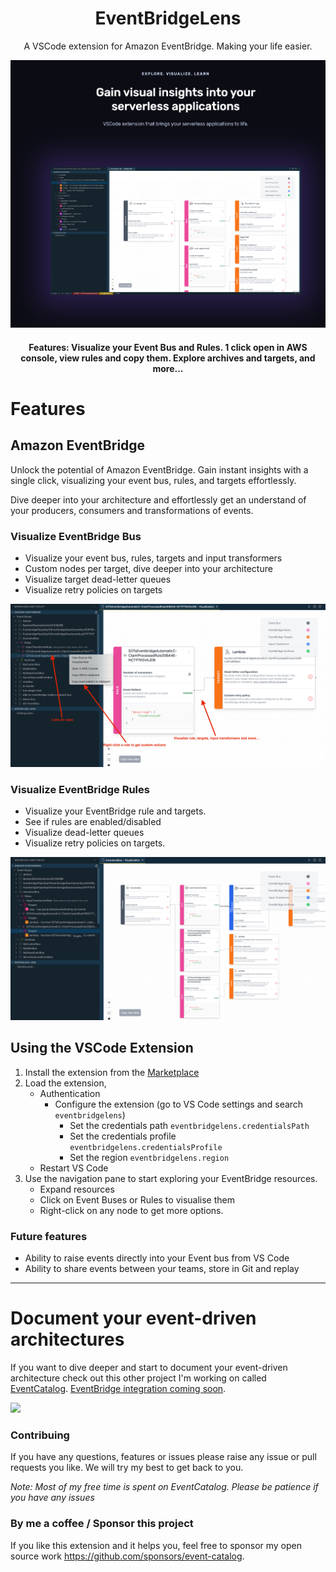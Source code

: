 <div align="center">

<h1>EventBridgeLens</h1>
<p>A VSCode extension for Amazon EventBridge. Making your life easier.</p>

<img alt="header" src="https://github.com/boyney123/eventbridge-lens/blob/main/images/cover.png?raw=true" />

<h4>Features: Visualize your Event Bus and Rules. 1 click open in AWS console, view rules and copy them. Explore archives and targets, and more...</h4>

</div>

# Features

## Amazon EventBridge

Unlock the potential of Amazon EventBridge. Gain instant insights with a single click, visualizing your event bus, rules, and targets effortlessly.

Dive deeper into your architecture and effortlessly get an understand of your producers, consumers and transformations of events.

### Visualize EventBridge Bus

- Visualize your event bus, rules, targets and input transformers
- Custom nodes per target, dive deeper into your architecture
- Visualize target dead-letter queues
- Visualize retry policies on targets

![Demo of extension](https://github.com/boyney123/eventbridge-lens/blob/main/images/eventbridge-rule.png?raw=true)

### Visualize EventBridge Rules

- Visualize your EventBridge rule and targets.
- See if rules are enabled/disabled
- Visualize dead-letter queues
- Visualize retry policies on targets.

![Visualize EventBridge Rule](https://github.com/boyney123/eventbridge-lens/blob/main/images/eventbridge.png?raw=true)

## Using the VSCode Extension

1. Install the extension from the [Marketplace](https://marketplace.visualstudio.com/items?itemName=serverlessland.serverlessland-toolkit)
2. Load the extension, 
    - Authentication
        - Configure the extension (go to VS Code settings and search `eventbridgelens`)
            - Set the credentials path `eventbridgelens.credentialsPath`
            - Set the credentials profile `eventbridgelens.credentialsProfile`
            - Set the region `eventbridgelens.region`
    - Restart VS Code
3. Use the navigation pane to start exploring your EventBridge resources.
    - Expand resources
    - Click on Event Buses or Rules to visualise them
    - Right-click on any node to get more options.

### Future features

- Ability to raise events directly into your Event bus from VS Code
- Ability to share events between your teams, store in Git and replay

---

# Document your event-driven architectures

If you want to dive deeper and start to document your event-driven architecture check out this other project I'm working on called [EventCatalog](https://www.eventcatalog.dev/). [EventBridge integration coming soon](https://www.eventcatalog.dev/integrations).

![](https://github.com/event-catalog/eventcatalog/blob/main/images/example.png?raw=true)


### Contribuing

If you have any questions, features or issues please raise any issue or pull requests you like. We will try my best to get back to you.

_Note: Most of my free time is spent on EventCatalog. Please be patience if you have any issues_


### By me a coffee / Sponsor this project

If you like this extension and it helps you, feel free to sponsor my open source work https://github.com/sponsors/event-catalog.

[prs-badge]: https://img.shields.io/badge/PRs-welcome-brightgreen.svg?style=flat-square
